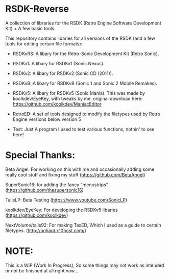 # RSDK-Reverse
A collection of libraries for the RSDK (Retro Engine Software Development Kit) + A few basic tools 

This repository contains libaries for all versions of the RSDK (and a few tools for editing certain file formats):
- RSDKvRS: A libary for the Retro-Sonic Development Kit (Retro Sonic). 

- RSDKv1: A libary for RSDKv1 (Sonic Nexus).

- RSDKv2: A libary for RSDKv2 (Sonic CD (2011)).

- RSDKvB: A libary for RSDKvB (Sonic 1 and Sonic 2 Mobile Remakes).

- RSDKv5: A libary for RSDKv5 (Sonic Mania). This was made by koolkdev/EyeKey, with tweaks by me. original download here: https://github.com/koolkdev/ManiacEditor

- RetroED: A set of tools designed to modify the filetypes used by Retro Engine versions below version 5

- Test: Just A program I used to test various functions, nothin' to see here!

# Special Thanks:

Beta Angel: For working on this with me and occasionally adding some really cool stuff and fixing my stuff
(https://github.com/BetaAngel)

SuperSonic16: for adding the fancy "menustrips"
(https://github.com/thesupersonic16)

TailsLP: Beta Testing
(https://www.youtube.com/SonicLP)

koolkdev/EyeKey: For developing the RSDKv5 libaries
(https://github.com/koolkdev)

NextVolume/tails92: For making TaxED, Which I used as a guide to certain filetypes.
(http://unhaut.x10host.com/)

# NOTE:
This is a WIP (Work In Progress), So some things may not work as intended or not be finished at all right now...
